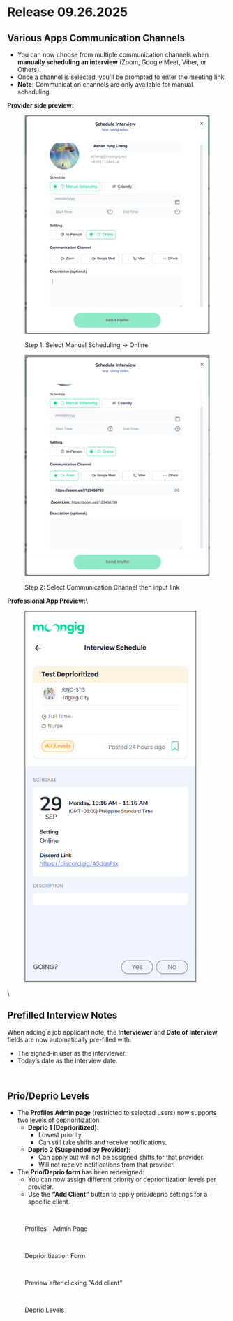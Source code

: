 # Release 09.26.2025

## Various Apps Communication Channels

* You can now choose from multiple communication channels when **manually scheduling an interview** (Zoom, Google Meet, Viber, or Others).
* Once a channel is selected, you’ll be prompted to enter the meeting link.
* **Note:** Communication channels are only available for manual scheduling.

**Provider side preview:**

<figure><img src=".gitbook/assets/image.png" alt="" width="535"><figcaption><p>Step 1: Select Manual Scheduling -> Online</p></figcaption></figure>



<figure><img src=".gitbook/assets/image (1).png" alt="" width="529"><figcaption><p>Step 2: Select Communication Channel then input link</p></figcaption></figure>



**Professional App Preview:**\


<figure><img src=".gitbook/assets/hcp preview.png" alt=""><figcaption></figcaption></figure>

\


## Prefilled Interview Notes

When adding a job applicant note, the **Interviewer** and **Date of Interview** fields are now automatically pre-filled with:

* The signed-in user as the interviewer.
* Today’s date as the interview date.

<figure><img src=".gitbook/assets/Screenshot 2025-09-26 at 2.42.30 PM.png" alt=""><figcaption></figcaption></figure>



## Prio/Deprio Levels

* The **Profiles Admin page** (restricted to selected users) now supports two levels of deprioritization:
  * **Deprio 1 (Deprioritized):**
    * Lowest priority.
    * Can still take shifts and receive notifications.
  * **Deprio 2 (Suspended by Provider):**
    * Can apply but will not be assigned shifts for that provider.
    * Will not receive notifications from that provider.
* The **Prio/Deprio form** has been redesigned:
  * You can now assign different priority or deprioritization levels per provider.
  * Use the **“Add Client”** button to apply prio/deprio settings for a specific client.

<figure><img src=".gitbook/assets/Screenshot 2025-09-26 at 2.47.39 PM (1).png" alt=""><figcaption><p>Profiles - Admin Page</p></figcaption></figure>

<figure><img src=".gitbook/assets/Screenshot 2025-09-26 at 2.47.45 PM (1).png" alt="" width="375"><figcaption><p>Deprioritization Form</p></figcaption></figure>



<figure><img src=".gitbook/assets/Screenshot 2025-09-26 at 2.47.48 PM (2).png" alt="" width="375"><figcaption><p>Preview after clicking "Add client"</p></figcaption></figure>

<figure><img src=".gitbook/assets/Screenshot 2025-09-26 at 2.47.54 PM (1).png" alt="" width="375"><figcaption><p>Deprio Levels</p></figcaption></figure>

